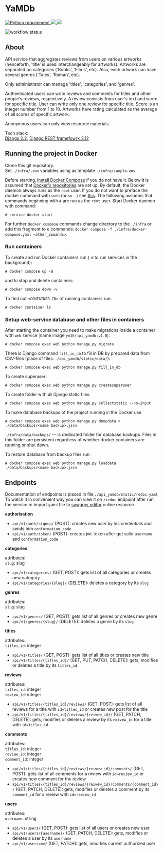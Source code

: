 # YaMDb

<a href="https://docs.python.org/3.7/">
<img src="https://img.shields.io/badge/Python-3.7-FFE873.svg?labelColor=4B8BBE" 
alt="Python requirement">
</a>

<a href="https://flake8.pycqa.org/en/5.0.4/">
<img src="https://img.shields.io/badge/flake8-5.0-E4D00A.svg?labelColor=555">
</a>

<a href="https://docs.pytest.org/en/6.2.x/contents.html">
<img src="https://img.shields.io/badge/pytest-6.2-E4D00A.svg?labelColor=555">
</a>

![workflow status](https://github.com/Yo1k/yamdb_final/actions/workflows/yamdb_workflow.yml/badge.svg)

## About
API service that aggregates reviews from users on various artworks 
(henceforth, 'title' is used interchangeably for artworks). Artworks are 
separated on categories ('Books', 'Films', etc). Also, each artwork can 
have 
several genres ('Tales', 'Roman', etc).

Only administrator can manage 'titles', 'categories', and 'genres'.

Authenticated users can write reviews and comments for titles and other 
people's reviews, respectively. A review consists from user's text and 
score for specific title. User can write only one review for specific title.
Score is an integer number from 1 to 10. Artworks have rating calculated as 
the average of all scores of specific artwork.

Anonymous users can only view resource materials.

Tech stack: \
[Django 2.2](https://docs.djangoproject.com/en/2.2/),
[Django REST framefowrk 3.12](https://www.django-rest-framework.org)


## Running the project in Docker

Clone this git repository. \
Set `./infra/.env` variables using as template `./infra/sample.env`.

Before starting, [install Docker Compose](https://docs.docker.com/compose/install/) if you do not have 
it. Below it is assumed that
[Docker's repositories](https://docs.docker.com/engine/install/ubuntu/#install-using-the-repository)
are set up. By default, the Docker daemon always runs as the `root` user. If you do not want to 
preface the docker command with `sudo` (or `su -`) see
[this](https://docs.docker.com/engine/install/linux-postinstall/). The following assumes that commands beginning with `#` are run as the `root` user. Start Docker daemon with command:

```shell
# service docker start
```
For further `docker compose` commands change directory to the `./infra` or add this fragment to e commands: `docker compose -f ./infra/docker-compose.yaml <other_comands>`.

### Run containers

To create and run Docker containers run (`-d` to run services in the background):
```shell
# docker compose up -d
```
and to stop and delete containers:
```shell
# docker compose down -v
```

To find out `<CONTAINER ID>` of running containers run:
```shell
# docker container ls
```

### Setup web-service database and other files in containers

After starting the container you need to make migrations inside a container with `web` service (name image `yo1k/api_yamdb:v1.0`):
```shell
# docker compose exec web python manage.py migrate
```

There is Django command `fill_in_db` to fill in DB by prepared data from CSV-files (place of files: `./api_yamdb/static/data/`):
```shell
# docker compose exec web python manage.py fill_in_db
```

To create superuser:
```shell
# docker compose exec web python manage.py createsuperuser
```

To create folder with all Django static files:
```shell
# docker compose exec web python manage.py collectstatic --no-input 
```

To make database backups of the project running in the Docker use:
```shell
# docker compose exec web python manage.py dumpdata > ./data/backups/<name backup>.json
```
`./infra/data/backups/` &mdash; is dedicated folder for database backups. Files in this folder are persistent regardless of whether docker containers are running or shut down.

To restore database from backup files run:
```shell
# docker compose exec web python manage.py loaddata ./data/backups/<name backup>.json
```


## Endpoints

Documentation of endpoints is placed in file
`./api_yamdb/static/redoc.yaml `
To watch it in convenient way you can view it on `/redoc` endpoint after 
run the service or import yaml file to
[swagger editor](https://editor.swagger.io/) online resource.

**authorisation**

* `api/v1/auth/signup/` (POST): creates new _user_ by his credentials and 
  sends him `conformation_code`
* `api/v1/auth/token/` (POST): creates jwt-token after get valid `username` 
  and `conformation_code`


**categories**

attributes:\
`slug`: slug

* `api/v1/categories/` (GET, POST): gets list of all categories or creates 
  new category
* `api/v1/categories/{slug}/` (DELETE): deletes a category by its `slug`

**genres**

attributes:\
`slug`: slug

* `api/v1/genres/` (GET, POST): gets list of all genres or creates 
  new genre
* `api/v1/genres/{slug}/` (DELETE): deletes a genre by its `slug`

**titles**

attributes:\
`titles_id`: integer

* `api/v1/titles/` (GET, POST): gets list of all titles or creates new 
  title
* `api/v1/titles/{titles_id}/` (GET, PUT, PATCH, DELETE):
  gets, modifies or deletes a title by its `titles_id`

**reviews**

attributes:\
`titles_id`: integer\
`review_id`: integer

* `api/v1/titles/{titles_id}/reviews/` (GET, POST): gets list of all 
  reviews for a title with `id=titles_id` or creates new post for the title
* `api/v1/titles/{titles_id}/reviews/{reivew_id}/` (GET, PATCH, DELETE): 
  gets, modifies or deletes a review by its `reivew_id` for a title with 
  `id=titles_id`

**comments**

attributes:\
`titles_id`: integer\
`review_id`: integer\
`comment_id`: integer

* `api/v1/titles/{titles_id}/reviews/{reivew_id}/comments/` (GET, POST): gets 
  list 
  of all comments for a review with `id=review_id` or creates new comment 
  for the review
* `api/v1/titles/{titles_id}/reviews/{reivew_id}/comments/{comment_id}/` 
  (GET, PATCH, DELETE): 
  gets, modifies or deletes a comment by its `comment_id` for a review with 
  `id=review_id`

**users**

attributes:\
`username`: string

* `api/v1/users/` (GET, POST): gets list of all users or creates new user
* `api/v1/users/{username}/` (GET, PATCH, DELETE): gets, modifies or 
  deletes a user by its `username`
* `api/v1/users/me/` (GET, PATCH): gets, modifies current authorized user